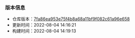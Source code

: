 
<!-- 版本号文件，用于被其它md文件包含 -->

### 版本信息

- 仓库版本：[7fa86ea953e75f4b8a68a11bf9f082c61a96e658](gopl-zh-7fa86ea953e75f4b8a68a11bf9f082c61a96e658.zip)
- 更新时间：2022-08-04 14:16:21
- 构建时间：2022-08-04 14:19:13
